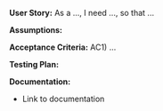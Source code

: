 **User Story:**
As a ..., I need ..., so that ...

**Assumptions:**

**Acceptance Criteria:**
AC1) ...

**Testing Plan:**

**Documentation:**
* Link to documentation

